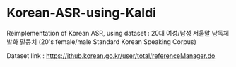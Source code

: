 # Korean-ASR-using-Kaldi
Reimplementation of Korean ASR, using dataset : 20대 여성/남성 서울말 낭독체 발화 말뭉치 (20's female/male Standard Korean Speaking Corpus)

Dataset link : https://ithub.korean.go.kr/user/total/referenceManager.do
